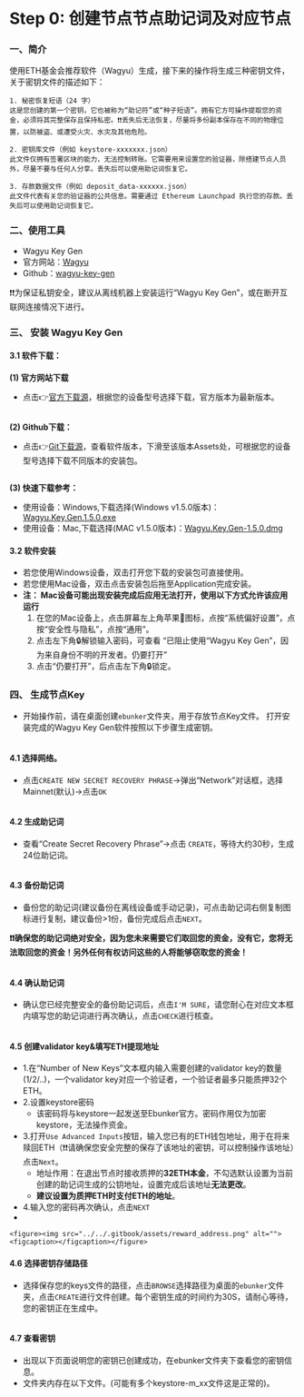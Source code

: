# Step 0: 创建节点节点助记词及对应节点

### 一、简介

使用ETH基金会推荐软件（Wagyu）生成，接下来的操作将生成三种密钥文件，关于密钥文件的描述如下：

```
1. 秘密恢复短语（24 字）
这是您创建的第一个密钥，它也被称为“助记符”或“种子短语”。拥有它方可操作提取您的资金，必须将其完整保存且保持私密。❗️❗️丢失后无法恢复，尽量将多份副本保存在不同的物理位置，以防被盗、或遭受火灾、水灾及其他危险。

2. 密钥库文件（例如 keystore-xxxxxxx.json）
此文件仅拥有签署区块的能力，无法控制转账。它需要用来设置您的验证器，除搭建节点人员外，尽量不要与任何人分享。丢失后可以使用助记词恢复它。

3. 存款数据文件（例如 deposit_data-xxxxxx.json）
此文件代表有关您的验证器的公共信息。需要通过 Ethereum Launchpad 执行您的存款。丢失后可以使用助记词恢复它。
```

### 二、使用工具

* Wagyu Key Gen
* 官方网站：[Wagyu](https://wagyu.gg/)
* Github：[wagyu-key-gen](https://github.com/stake-house/wagyu-key-gen)

❗️❗️为保证私钥安全，建议从离线机器上安装运行“Wagyu Key Gen”，或在断开互联网连接情况下进行。

### 三、 安装 Wagyu Key Gen

#### 3.1 软件下载：

**(1) 官方网站下载**

* 点击👉[官方下载源](https://wagyu.gg/)，根据您的设备型号选择下载，官方版本为最新版本。

<figure><img src="../../.gitbook/assets/keygen_official.png" alt=""><figcaption></figcaption></figure>

**(2) Github下载：**

* 点击👉[Git下载源](https://github.com/stake-house/wagyu-key-gen/releases)，查看软件版本，下滑至该版本Assets处，可根据您的设备型号选择下载不同版本的安装包。

<figure><img src="../../.gitbook/assets/wagyu_v1.5.0.png" alt=""><figcaption></figcaption></figure>

**(3) 快速下载参考：**

* 使用设备：Windows,下载选择(Windows v1.5.0版本)：[Wagyu.Key.Gen.1.5.0.exe](https://github.com/stake-house/wagyu-key-gen/releases/download/v1.5.0/Wagyu.Key.Gen.1.5.0.exe)
* 使用设备：Mac,下载选择(MAC v1.5.0版本)：[Wagyu.Key.Gen-1.5.0.dmg](https://github.com/stake-house/wagyu-key-gen/releases/download/v1.5.0/Wagyu.Key.Gen-1.5.0.dmg)

#### 3.2 软件安装

* 若您使用Windows设备，双击打开您下载的安装包可直接使用。
* 若您使用Mac设备，双击点击安装包后拖至Application完成安装。
* **注： Mac设备可能出现安装完成后应用无法打开，使用以下方式允许该应用运行**
  1. 在您的Mac设备上，点击屏幕左上角苹果图标，点按“系统偏好设置”，点按“安全性与隐私”，点按“通用”。
  2. 点击左下角🔒解锁输入密码，可查看 “已阻止使用“Wagyu Key Gen”，因为来自身份不明的开发者。仍要打开”
  3. 点击“仍要打开”，后点击左下角🔒锁定。 &#x20;

### 四、 生成节点Key

* 开始操作前，请在桌面创建`ebunker`文件夹，用于存放节点Key文件。  打开安装完成的Wagyu Key Gen软件按照以下步骤生成密钥。

<figure><img src="../../.gitbook/assets/create_ebunker.png" alt=""><figcaption></figcaption></figure>

#### 4.1 选择网络。

* 点击`CREATE NEW SECRET RECOVERY PHRASE`->弹出“Network”对话框，选择Mainnet(默认)->点击`OK`&#x20;

<figure><img src="../../.gitbook/assets/network.png" alt=""><figcaption></figcaption></figure>

#### 4.2 生成助记词

* 查看“Create Secret Recovery Phrase”->点击 `CREATE`，等待大约30秒，生成24位助记词。&#x20;

<figure><img src="../../.gitbook/assets/wait_words.png" alt=""><figcaption></figcaption></figure>

#### 4.3 备份助记词

* 备份您的助记词(建议备份在离线设备或手动记录)，可点击助记词右侧复制图标进行复制，建议备份>1份，备份完成后点击`NEXT`。

**❗️❗️确保您的助记词绝对安全，因为您未来需要它们取回您的资金，没有它，您将无法取回您的资金！另外任何有权访问这些的人将能够窃取您的资金！**&#x20;

<figure><img src="../../.gitbook/assets/copy.png" alt=""><figcaption></figcaption></figure>

#### 4.4 确认助记词

* 确认您已经完整安全的备份助记词后，点击`I'M SURE`，请您耐心在对应文本框内填写您的助记词进行再次确认，点击`CHECK`进行核查。

<figure><img src="../../.gitbook/assets/check.png" alt=""><figcaption></figcaption></figure>

#### 4.5 创建validator key&填写ETH提现地址

* 1.在“Number of New Keys”文本框内输入需要创建的validator key的数量(1/2/..)，一个validator key对应一个验证者，一个验证者最多只能质押32个ETH。
* 2.设置keystore密码
  * 该密码将与keystore一起发送至Ebunker官方。密码作用仅为加密keystore，无法操作资金。
* 3.打开`Use Advanced Inputs`按钮，输入您已有的ETH钱包地址，用于在将来赎回ETH（❗️❗️请确保您安全完整的保存了该地址的密钥，可以控制操作该地址）点击`Next`。
  * 地址作用：在退出节点时接收质押的**32ETH本金**，不勾选默认设置为当前创建的助记词生成的公钥地址，设置完成后该地址**无法更改**。
  * **建议设置为质押ETH时支付ETH的地址**。
* 4.输入您的密码再次确认，点击`NEXT`
*

    <figure><img src="../../.gitbook/assets/reward_address.png" alt=""><figcaption></figcaption></figure>

#### 4.6 选择密钥存储路径

* 选择保存您的keys文件的路径，点击`BROWSE`选择路径为桌面的`ebunker`文件夹，点击`CREATE`进行文件创建。每个密钥生成的时间约为30S，请耐心等待，您的密钥正在生成中。 &#x20;

<figure><img src="../../.gitbook/assets/path.png" alt=""><figcaption></figcaption></figure>

#### 4.7 查看密钥

* 出现以下页面说明您的密钥已创建成功，在ebunker文件夹下查看您的密钥信息。&#x20;
* 文件夹内存在以下文件。(可能有多个keystore-m\_xx文件这是正常的)。&#x20;

<figure><img src="../../.gitbook/assets/congr.png" alt=""><figcaption></figcaption></figure>

<figure><img src="../../.gitbook/assets/allkey.png" alt=""><figcaption></figcaption></figure>

